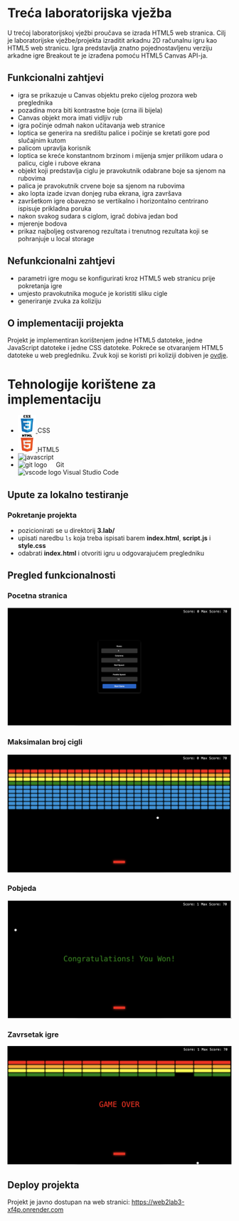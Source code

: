 # Treća laboratorijska vježba

U trećoj laboratorijskoj vježbi proučava se izrada HTML5 web stranica.
Cilj je laboratorijske vježbe/projekta izraditit arkadnu 2D računalnu igru kao HTML5 web stranicu. 
Igra predstavlja znatno pojednostavljenu verziju arkadne igre Breakout te je izrađena pomoću HTML5 Canvas API-ja.

## Funkcionalni zahtjevi

- igra se prikazuje u Canvas objektu preko cijelog prozora web preglednika
- pozadina mora biti kontrastne boje (crna ili bijela)
- Canvas objekt mora imati vidljiv rub
- igra počinje odmah nakon učitavanja web stranice
- loptica se generira na središtu palice i počinje se kretati gore pod slučajnim kutom
- palicom upravlja korisnik
- loptica se kreće konstantnom brzinom i mijenja smjer prilikom udara o palicu, cigle i rubove ekrana
- objekt koji predstavlja ciglu je pravokutnik odabrane boje sa sjenom na rubovima
- palica je pravokutnik crvene boje sa sjenom na rubovima
- ako lopta izade izvan donjeg ruba ekrana, igra završava
- završetkom igre obavezno se vertikalno i horizontalno centrirano ispisuje prikladna poruka
- nakon svakog sudara s ciglom, igrač dobiva jedan bod
- mjerenje bodova
- prikaz najboljeg ostvarenog rezultata i trenutnog rezultata koji se pohranjuje u local storage

## Nefunkcionalni zahtjevi

- parametri igre mogu se konfigurirati kroz HTML5 web stranicu prije pokretanja igre
- umjesto pravokutnika moguće je koristiti sliku cigle
- generiranje zvuka za koliziju

## O implementaciji projekta
Projekt je implementiran korištenjem jedne HTML5 datoteke, jedne JavaScript datoteke i jedne CSS datoteke. 
Pokreće se otvaranjem HTML5 datoteke u web pregledniku.
Zvuk koji se koristi pri koliziji dobiven je [ovdje](https://sfxr.me/).

# Tehnologije korištene za implementaciju

<ul class="horizontal-list">
    <li>
        <a href="https://www.w3schools.com/css/" target="_blank" rel="noreferrer">
            <img src="https://raw.githubusercontent.com/devicons/devicon/master/icons/css3/css3-original-wordmark.svg" alt="css3" width="40" height="40"/>
        </a>
        CSS
    </li>
    <li>
        <a href="https://www.w3.org/html/" target="_blank" rel="noreferrer">
            <img src="https://raw.githubusercontent.com/devicons/devicon/master/icons/html5/html5-original-wordmark.svg" alt="html5" width="40" height="40"/>
        </a>
        HTML5
    </li>
    <li>
        <img src="https://img.shields.io/badge/JavaScript-323330?style=for-the-badge&logo=javascript&logoColor=F7DF1E" alt="javascript" width="auto" height="auto"/>
    </li>
  <li>
    <img src="https://cdn.jsdelivr.net/gh/devicons/devicon/icons/git/git-original.svg" height="40" alt="git logo"  />
  <img width="12" /> Git
  </li>
    <img src="https://cdn.jsdelivr.net/gh/devicons/devicon/icons/vscode/vscode-original.svg" height="40" alt="vscode logo"  /> Visual Studio Code
    <img width="12" />
  </li>
</ul>

## Upute za lokalno testiranje

### Pokretanje projekta
- pozicionirati se u direktorij **3.lab/**
- upisati naredbu `ls` koja treba ispisati barem **index.html**, **script.js** i **style.css**
- odabrati **index.html** i otvoriti igru u odgovarajućem pregledniku

## Pregled funkcionalnosti

### Pocetna stranica

<img src="./pictures/pocetna.png" style="max-width: 100%; height: auto;">

### Maksimalan broj cigli

<img src="./pictures/max.png" style="max-width: 100%; height: auto;">

### Pobjeda

<img src="./pictures/pobjeda.png" style="max-width: 100%; height: auto;">

### Zavrsetak igre

<img src="./pictures/poraz.png" style="max-width: 100%; height: auto;">

## Deploy projekta
Projekt je javno dostupan na web stranici: https://web2lab3-xf4p.onrender.com
